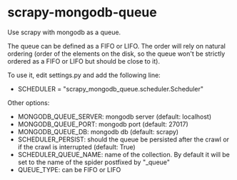 scrapy-mongodb-queue
====================

Use scrapy with mongodb as a queue.

The queue can be defined as a FIFO or LIFO. The order will rely on natural ordering (order of the elements on the disk, so the
queue won't be strictly ordered as a FIFO or LIFO but should be close to it).

To use it, edit settings.py and add the following line:
* SCHEDULER = "scrapy_mongodb_queue.scheduler.Scheduler"

Other options:
* MONGODB_QUEUE_SERVER: mongodb server (default: localhost)
* MONGODB_QUEUE_PORT: mongodb port (default: 27017)
* MONGODB_QUEUE_DB: mongodb db (default: scrapy)
* SCHEDULER_PERSIST: should the queue be persisted after the crawl or if the crawl is interrupted (default: True)
* SCHEDULER_QUEUE_NAME: name of the collection. By default it will be set to the name of the spider postfixed by "_queue"
* QUEUE_TYPE: can be FIFO or LIFO
